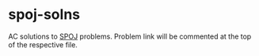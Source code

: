 # spoj-solns
AC solutions to [SPOJ](https://www.spoj.com/) problems. Problem link will be commented at the top of the respective file.
